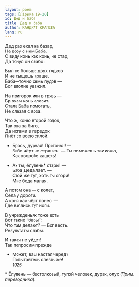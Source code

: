 ```yaml
---
layout: poem
tags: [Лірыка 19-20]
id: Дед и баба
title: Дед и баба
author: КАНДРАТ КРАПІВА
lang: ru
---
```



Дед раз ехал на базар,  
На возу с ним Баба.  
С виду конь как конь, не стар,  
Да тянул он слабо:  

Был не больше двух годков  
И не сыщешь краше.  
Баба—точно семь пудов —  
Бог вполне уважил.  

На пригорок или в грязь —  
Брюхом конь елозит.  
Стала Баба помогать,  
Не слезая с воза.  

Что ж, коню второй годок,  
Так она за било,  
Да ногами в передок  
Пнёт со всею силой.  

- Брось, дурная! Прогоню!! —  
Бабе чёрт не страшен. 
— Ты поможешь так коню,  
Как хворобе кашель!  

- Ах ты, ёлупень\* стары! —  
Баба Деда лает. —  
Стой же тут, хоть ты сгори!  
Мне беда малая.  

А потом она — с колес,  
Села у дороги.  
А коня как чёрт понес, —  
Где взялись тут ноги.  

В учрежденьях тоже есть  
Вот такие “бабы”:  
Что там делают? — Бог весть.  
Результаты слабы.  

И такая не уйдет!  
Так попросим прежде:  
- Может, ваш настал черед?  
Попытайтесь слезть же!  
*1925*  

\* Ёлупень — бестолковый, тупой человек, дурак, олух (*Прим. переводчика*).
